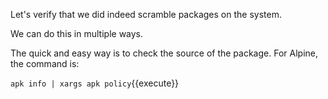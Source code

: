 Let's verify that we did indeed scramble packages on the system.

We can do this in multiple ways.

The quick and easy way is to check the source of the package. For Alpine, the command is:

`apk info | xargs apk policy`{{execute}}



